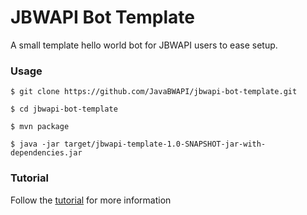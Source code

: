 #  JBWAPI Bot Template

A small template hello world bot for JBWAPI users to ease setup.

### Usage
```
$ git clone https://github.com/JavaBWAPI/jbwapi-bot-template.git

$ cd jbwapi-bot-template

$ mvn package

$ java -jar target/jbwapi-template-1.0-SNAPSHOT-jar-with-dependencies.jar
```

### Tutorial

Follow the [tutorial](https://github.com/JavaBWAPI/Java-BWAPI-Tutorial/wiki) for more information
